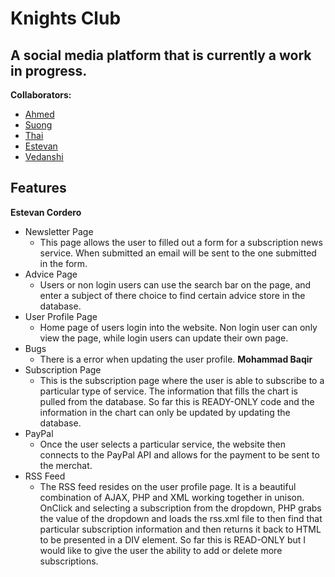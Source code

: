 # Knights Club
A social media platform that is currently a work in progress.
---
**Collaborators:**
- [Ahmed](https://github.com/a-hagar)
- [Suong](https://github.com/Suong-Tran)
- [Thai](https://github.com/thaivo)
- [Estevan](https://github.com/Estevan-C)
- [Vedanshi](https://github.com/Vedanshi15)

## Features

**Estevan Cordero**
- Newsletter Page
  - This page allows the user to filled out a form for a subscription news service. When submitted an email will be sent to the one submitted in the form.   
- Advice Page
  - Users or non login users can use the search bar on the page, and enter a subject of there choice to find certain advice store in the database. 
- User Profile Page
  - Home page of users login into the website. Non login user can only view the page, while login users can update their own page. 
- Bugs
  - There is a error when updating the user profile.
**Mohammad Baqir**
- Subscription Page
  - This is the subscription page where the user is able to subscribe to a particular type of service. The information that fills the chart is pulled from the database. So far this is READY-ONLY code and the information in the chart can only be updated by updating the database.
- PayPal
  - Once the user selects a particular service, the website then connects to the PayPal API and allows for the payment to be sent to the merchat.
- RSS Feed
  - The RSS feed resides on the user profile page. It is a beautiful combination of AJAX, PHP and XML working together in unison. OnClick and selecting a subscription from the dropdown, PHP grabs the value of the dropdown and loads the rss.xml file to then find that particular subscription information and then returns it back to HTML to be presented in a DIV element. So far this is READ-ONLY but I would like to give the user the ability to add or delete more subscriptions.
